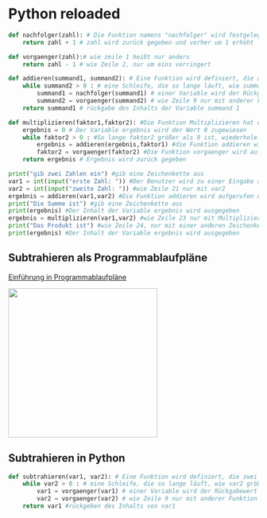 Python reloaded
================

~~~python
def nachfolger(zahl): # Die Funktion namens "nachfolger" wird festgelegt und der Parameter "zahl""
    return zahl + 1 # zahl wird zurück gegeben und vorher um 1 erhöht

def vorgaenger(zahl):# wie zeile 1 heißt nur anders
    return zahl - 1 # wie Zeile 2, nur um eins verringert

def addieren(summand1, summand2): # Eine Funktion wird definiert, die zwei Parameter hat
    while summand2 > 0 : # eine Schleife, die so lange läuft, wie summand2 größer als 0 ist
        summand1 = nachfolger(summand1) # einer Variable wird der Rückgabewert der Funktion zugewiesen
        summand2 = vorgaenger(summand2) # wie Zeile 9 nur mit anderer Funktion
    return summand1 # rückgabe des Inhalts der Variable summand 1

def multiplizieren(faktor1,faktor2): #Die Funktion Multiplizieren hat die Parameter faktor1 und faktor2
    ergebnis = 0 # Der Variable ergebnis wird der Wert 0 zugewiesen
    while faktor2 > 0 : #So lange faktor2 größer als 0 ist, wiederhole...
        ergebnis = addieren(ergebnis,faktor1) #die Funktion addieren wird aufgerufen und der Rückgabewert der Variable ergebnis zugewiesen
        faktor2 = vorgaenger(faktor2) #Die Funktion vorgaenger wird aufgerufen und der Rückgabewert der Variable faktor2 zugewiesen
    return ergebnis # Ergebnis wird zurück gegeben 

print("gib zwei Zahlen ein") #gib eine Zeichenkette aus
var1 = int(input("erste Zahl: ")) #Der Benutzer wird zu einer Eingabe aufgefordert, die in eine Zahl umgewandelt wird. Das Ergebnis wird var1 zugewiesen.
var2 = int(input("zweite Zahl: ")) #wie Zeile 21 nur mit var2
ergebnis = addieren(var1,var2) #Die Funktion addieren wird aufgerufen und der Rückgabewert der Variable ergebnis zugewiesen
print("Die Summe ist") #gib eine Zeichenkette aus
print(ergebnis) #Der Inhalt der Variable ergebnis wird ausgegeben
ergebnis = multiplizieren(var1,var2) #wie Zeile 23 nur mit Multiplizieren
print("Das Produkt ist") #wie Zeile 24, nur mit einer anderen Zeichenkette
print(ergebnis) #Der Inhalt der Variable ergebnis wird ausgegeben
~~~

## Subtrahieren als Programmablaufpläne

[Einführung in Programmablaufpläne](3_programmablaufplan.md)

<img height="300px" src='https://g.gravizo.com/svg?
 digraph G {
   start -> a -> b -> c;
   c->d[label="true"];
   c->e[label="false"];
   d->d2->c;
   e -> stop;
   a[label="eingabe von var1", shape=box];
   b[label="eingabe von var2", shape=box];
   c[label="var2 > 0 ???", shape=diamond];
   d[label="vorgaenger von var1 bilden", shape=box];
   d2[label="vorgaenger von var2 bilden", shape=box];
   e[label="ausgabe von var1", shape=box];
 }
'/>

## Subtrahieren in Python

~~~python
def subtrahieren(var1, var2): # Eine Funktion wird definiert, die zwei Parameter hat
    while var2 > 0 : # eine Schleife, die so lange läuft, wie var2 größer als 0 ist
        var1 = vorgaenger(var1) # einer Variable wird der Rückgabewert der Funktion zugewiesen
        var2 = vorgaenger(var2) # wie Zeile 9 nur mit anderer Funktion
    return var1 #rückgeben des Inhalts von var1
~~~
